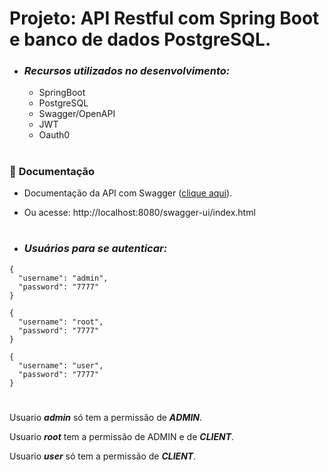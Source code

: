 # Projeto: API Restful com Spring Boot e banco de dados PostgreSQL.

- ### _Recursos utilizados no desenvolvimento:_ 
  - SpringBoot
  - PostgreSQL
  - Swagger/OpenAPI
  - JWT
  - Oauth0
#

### 📄 **Documentação**

- Documentação da API com Swagger ([clique aqui](http://localhost:8080/swagger-ui/index.html)).

- Ou acesse: http://localhost:8080/swagger-ui/index.html

#

- ### _Usuários para se autenticar:_
```
{
  "username": "admin",
  "password": "7777"
}
```
```
{
  "username": "root",
  "password": "7777"
}
```
```
{
  "username": "user",
  "password": "7777"
}
```
#

Usuario ***admin*** só tem a permissão de ***ADMIN***.

Usuario ***root*** tem a permissão de ADMIN e de ***CLIENT***.

Usuario ***user*** só tem a permissão de ***CLIENT***.
